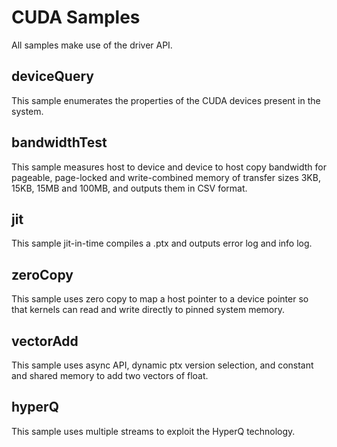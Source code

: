 CUDA Samples
============

All samples make use of the driver API.

deviceQuery
-----------

This sample enumerates the properties of the CUDA devices present in the system.

bandwidthTest
-------------

This sample measures host to device and device to host copy bandwidth for pageable, page-locked and write-combined memory of transfer sizes 3KB, 15KB, 15MB and 100MB, and outputs them in CSV format.

jit
---

This sample jit-in-time compiles a .ptx and outputs error log and info log.

zeroCopy
--------

This sample uses zero copy to map a host pointer to a device pointer so that kernels can read and write directly to pinned system memory.

vectorAdd
---------

This sample uses async API, dynamic ptx version selection, and constant and shared memory to add two vectors of float.

hyperQ
------

This sample uses multiple streams to exploit the HyperQ technology.
